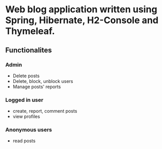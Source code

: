 # Web blog application written using Spring, Hibernate, H2-Console and Thymeleaf.

## Functionalites

### Admin
- Delete posts
- Delete, block, unblock users
- Manage posts' reports

### Logged in user
- create, report, comment posts
- view profiles

### Anonymous users
- read posts
